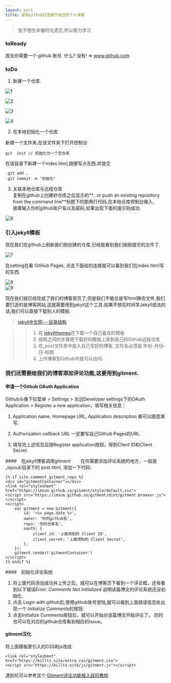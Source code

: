 ```yaml
---
layout: post
title: 使用github打造属于自己的个人博客
---
```

  


> 我不想生命被时光遗忘,所以努力学习  
  
### toReady  
首先你需要一个 github 账号. 什么? 没有! => <a href="www.github.com">www.github.com</a>  

### toDo  
1. 新建一个仓库.  
  
  ![1](../assets/images/2018-11-16/1.png)  

  ![2](../assets/images/2018-11-16/2.png)  

  ![3](../assets/images/2018-11-16/3.png)  

  ![4](../assets/images/2018-11-16/4.png)  
    
  
2. 在本地初始化一个仓库  
  
新建一个文件夹,在该文件夹下打开控制台  

` git  init // 初始化为一个空仓库 `  

在该目录下新建一个index.html,随便写点东西.并提交  
```  
 git add .  
 git commit -m "初始化"  
```   

3. 关联本地仓库与远程仓库  
复制在github上创建好仓库之后显示的**…or push an existing repository from the command line**标题下的那两行代码,在本地仓库控制台输入.  
接着输入你的github账户名以及密码,如果出现下面的提示则成功.  

![6](../assets/images/2018-11-16/6.png)  

### 引入jekyll模板  
现在我们在github上刷新我们刚创建的仓库,已经能看到我们刚刚提交的文件了.  

![7](../assets/images/2018-11-16/7.png)  

在setting在看 GitHub Pages, 点击下面给的连接就可以看到我们在index.html写的东西.  

![8](../assets/images/2018-11-16/8.png)  
![9](../assets/images/2018-11-16/9.png)   

现在我们就已经完成了我们的博客首页了,但是我们不能总是写html静态文件,我们要打造的是博客网站,这就需要用到jekyll这个工具.如果不想花时间学Jekyll语法的话,我们可以直接下载别人的模板.  

> <a href="https://www.jekyll.com.cn/docs/structure/">jekyll中文网---目录结构</a>

>> 1. 在 <a href="http://jekyllthemes.org/">jekyllthemes</a>在下载一个自己喜欢的模板  
>> 2. 按照之间的步骤把下载好的模板上床到自己的Github远程仓库  
>> 3. 在_post文件夹中放入自己写好的博客, 文件名必须是 年份-月份-日-标题  
>> 4. 上传博客到Github中就可以访问.  


### 我们还需要给我们的博客添加评论功能,这要用到gitment.  

#### 申请一个Github OAuth Application  

Github头像下拉菜单 > Settings > 左边Developer settings下的OAuth Application > Register a new application，填写相关信息：

1. Application name, Homepage URL, Application description 都可以随意填写.

2. Authorization callback URL 一定要写自己Github Pages的URL.

3. 填写完上述信息后按Register application按钮，得到Client ID和Client Secret.  

####　在jekyll博客调用gitment　　
在你需要添加评论系统的地方，一般是_layout/目录下的 post.html, 添加一下代码:　

```
{% if site.comment_gitment_repo %}
<div id="gitmentContainer"></div>
<link rel="stylesheet" href="https://imsun.github.io/gitment/style/default.css">
<script src="https://imsun.github.io/gitment/dist/gitment.browser.js"></script>
<script>
    var gitment = new Gitment({
        id: '<%= page.date %>',
        owner: '你的github名',
        repo: '你的仓库名',
        oauth: {
            client_id: '上面得到的 Client ID',
            client_secret: '上面得到的 Client Secret',
        },
    });
    gitment.render('gitmentContainer')
</script>
{% endif %}
```

####　初始化评论系统　　
1. 将上面代码添加成功并上传之后，就可以在博客页下看到一个评论框，还有看到以下错误*Error: Comments Not Initialized*.说明该篇博文的评论系统还没初始化.  
2. 点击 Login with github后,使用github账号登陆,就可以看到上面错误信息处出现一个 *Initialize Comments*的按钮.  
3. 点击Initialize Comments按钮后，就可以开始对该篇博文开始评论了， 同时也可以在对应的github仓库看到相应的issue。

#### gitment汉化  
将上面模板里引入的CSS和js改成
```
<link rel="stylesheet" href="https://billts.site/extra_css/gitment.css">
<script src="https://billts.site/js/gitment.js"></script>
```  
 
遇到坑可以参考这个 <a href="https://www.jianshu.com/p/57afa4844aaa">Gitment评论功能接入踩坑教程</a>